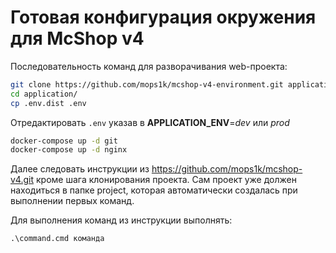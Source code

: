 Готовая конфигурация окружения для McShop v4
============================================

Последовательность команд для разворачивания web-проекта:
```bash
git clone https://github.com/mops1k/mcshop-v4-environment.git application
cd application/
cp .env.dist .env
```
Отредактировать `.env` указав в **APPLICATION_ENV**=_dev_ или _prod_
```bash
docker-compose up -d git
docker-compose up -d nginx
```
Далее следовать инструкции из https://github.com/mops1k/mcshop-v4.git кроме шага клонирования проекта. Сам проект уже должен находиться в папке project, которая автоматически создалась при выполнении первых команд.

Для выполнения команд из инструкции выполнять:
```cmd
.\command.cmd команда
```
